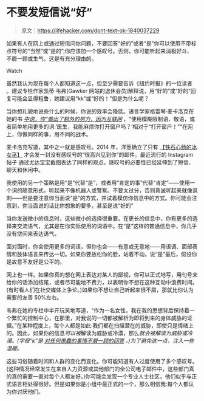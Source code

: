 # 不要发短信说“好”

> 原文：<https://lifehacker.com/dont-text-ok-1840037229>

如果有人在网上或通过短信问你问题，不要回答“好的”或者“是”你可以使用不带标点符号的“当然”或“是的”;你应该加一个感叹号。否则，你可能听起来消极好斗、不屑一顾或生气。这是有充分理由的。

Watch

虽然我认为现在每个人都知道这一点，但至少需要告诉《纽约时报》的一位读者 。建议专栏作家凯蒂·韦弗(Gawker 网站的退休会员)解释说，用“好的”或“好的”回复可能会显得粗鲁，她建议用“kk”或“好的！”但是为什么呢？

当你想礼貌地说些什么的时候，你说的效率会降低。语言学家格雷琴·麦卡洛克在她的书 [*中说，你“做出了额外的努力，因为互联网*](https://gretchenmcculloch.com/book/) ，“使用模糊限制语、敬语，或者简单地用更多的词:‘医生，我能麻烦你打开窗户吗？’相对于“打开窗户！”“在网上，你做同样的事，用不同的战术。

麦卡洛克写道，其中之一就是感叹号。2014 年，洋葱确立了只有 [【铁石心肠的冰女巫】](https://local.theonion.com/stone-hearted-ice-witch-forgoes-exclamation-point-1819576472) 才会发一封没有感叹号的“很高兴见到你”的邮件。最近流行的 Instagram 帖子 通过尤达宝宝截图表达了同样的观点。感叹号的必要性已经延伸到了短信、聊天和休闲中。

我使用的另一个策略是用“是”代替“是”，或者用“肯定的事”代替“肯定”——使用一个词的随意形式，听起来不像机器人或警察。不要太过分，否则真诚听起来就像讽刺——但是要注意你当面说“是”的方式，并试着模仿你信息中的方式。你可能会注意到，你当面说的话比你想象的要多，甚至是说“好的”

当你发送微小的信息时，这些微小的选择很重要。在更长的信息中，你有更多的选择来交流语气，尤其是在你实际使用的词语中。在“是”这样的普通信息中，你几乎没有空间来表达语气。

面对面时，你会使用更多的词语，但你也会——有意或无意地——用语调、面部表情和肢体语言来传达一切。如果你要放松你的脸，站着不动，说“是”最后，假设你是故意不友好是公平的。

网上也一样。如果你真的想在网上表达对某人的鄙视，你可以正式地写，用句号来给你的话添加结尾，或者尽可能地不费力，以表明你不想在这种互动中浪费时间。(有时看人们在社交媒体上争论。)如果你不想让自己听起来很不屑，那就比你认为需要的友善 50%左右。

韦弗在她的专栏中半开玩笑地写道，“作为一名女性，我在我的思想背后保持着一个繁忙的控制中心，在那里，对我说的一切都被解析为即将到来的身体威胁的证据。”在某种程度上，每个人都是如此:我们都在扫描潜在的威胁，即使只是情绪上的。因此，如果你的信息*可以被*解读为威胁或冷漠，那么*就会被解读为威胁或冷漠。(字母“k”是 [对任何愚蠢的事情不屑一顾的回答](https://giphy.com/search/k) 。)为了避免这一点，注入一些温暖。*

这些习俗随着时间和人群的变化而变化。你可能知道有人过度使用了多个感叹号。(这种情况经常发生在来自人力资源或其他部门的全公司电子邮件中，这些部门真的真的需要一直对每个人都友好。)你可能会发现一个专业人士社区，他们似乎与正式语言相处得很好。但是如果你是小组中最正式的一个，那么相信我:每个人都认为你讨厌他们。
